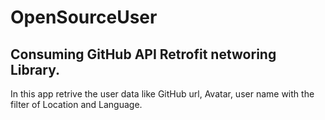 # OpenSourceUser

## Consuming GitHub API Retrofit networing Library.

 In this app retrive the user data like GitHub url, Avatar, user name with the filter of Location and Language. 
